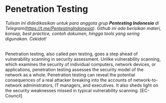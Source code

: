 # Penetration Testing
###### Tulisan ini didedikasikan untuk para anggota grup **Pentesting Indonesia** di Telegram(https://t.me/PentestingIndonesia). Github ini ada berisikan materi, konsep, best practice, contoh dokumen, hingga tools yang sering digunakan. Cekidot!

Penetration testing, also called pen testing, goes a step ahead of vulnerability scanning in security assessment. Unlike vulnerability scanning, which examines the security of individual computers, network devices, or applications, penetration testing assesses the security model of the network as a whole. Penetration testing can reveal the potential consequences of a real attacker breaking into the accounts of network-to-network administrators, IT managers, and executives. It also sheds light on the security weaknesses missed in typical vulnerability scanning. [EC-Council]


